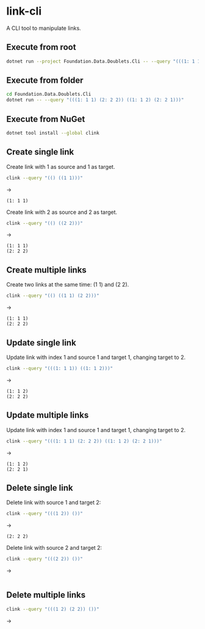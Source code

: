 # link-cli
A CLI tool to manipulate links.

## Execute from root

```bash
dotnet run --project Foundation.Data.Doublets.Cli -- --query "(((1: 1 1) (2: 2 2)) ((1: 1 2) (2: 2 1)))"
```

## Execute from folder

```bash
cd Foundation.Data.Doublets.Cli
dotnet run -- --query "(((1: 1 1) (2: 2 2)) ((1: 1 2) (2: 2 1)))"
```

## Execute from NuGet

```bash
dotnet tool install --global clink
```

## Create single link

Create link with 1 as source and 1 as target.

```bash
clink --query "(() ((1 1)))"
```
→
```
(1: 1 1)
```

Create link with 2 as source and 2 as target.

```bash
clink --query "(() ((2 2)))"
```
→
```
(1: 1 1)
(2: 2 2)
```

## Create multiple links

Create two links at the same time: (1 1) and (2 2).

```bash
clink --query "(() ((1 1) (2 2)))"
```
→
```
(1: 1 1)
(2: 2 2)
```

## Update single link

Update link with index 1 and source 1 and target 1, changing target to 2.

```bash
clink --query "(((1: 1 1)) ((1: 1 2)))"
```
→
```
(1: 1 2)
(2: 2 2)
```

## Update multiple links

Update link with index 1 and source 1 and target 1, changing target to 2.

```bash
clink --query "(((1: 1 1) (2: 2 2)) ((1: 1 2) (2: 2 1)))"
```
→
```
(1: 1 2)
(2: 2 1)
```

## Delete single link

Delete link with source 1 and target 2:

```bash
clink --query "(((1 2)) ())"
```
→
```
(2: 2 2)
```

Delete link with source 2 and target 2:

```bash
clink --query "(((2 2)) ())"
```
→
```
```

## Delete multiple links

```bash
clink --query "(((1 2) (2 2)) ())"
```
→
```
```
